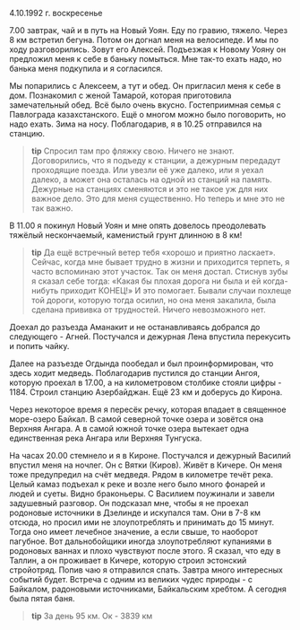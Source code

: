 4.10.1992 г. воскресенье

7.00 завтрак, чай и в путь на Новый Уоян.
Еду по гравию, тяжело. 
Через 8 км встретил бегуна. 
Потом он догнал меня на велосипеде. И мы по ходу разговорились. 
Зовут его Алексей. 
Подъезжая к Новому Уояну он предложил меня к себе в баньку помыться. 
Мне так-то ехать надо, но банька меня подкупила и я согласился. 

Мы попарились с Алексеем, а тут и обед. 
Он пригласил меня к себе в дом. 
Познакомил с женой Тамарой, которая приготовила замечательный обед. Всё было очень вкусно. 
Гостеприимная семья с Павлограда казахстанского. 
Ещё о многом можно было поговорить, но надо ехать. 
Зима на носу. 
Поблагодарив, я в 10.25 отправился на станцию. 
> **tip**
Спросил там про фляжку свою. Ничего не знают. 
Договорились, что я подъеду к станции, а дежурным передадут проходящие поезда. 
Или увезли её уже далеко, или я уехал далеко, а может она осталась на одной из станций на память. 
Дежурные на станциях сменяются и это не такое уж для них важное дело. 
Это для меня существенно. 
Но теперь и мне это не так важно. 

В 11.00 я покинул Новый Уоян и мне опять довелось преодолевать тяжёлый нескончаемый, каменистый грунт длинною в 8 км! 
> **tip**
Да ещё встречный ветер тебя «хорошо и приятно ласкает». 
Сейчас, когда мне бывает трудно в жизни и приходится терпеть, я часто вспоминаю этот участок. 
Так он меня достал. 
Стиснув зубы я сказал себе тогда: «Какая бы плохая дорога ни была и ей когда- нибуть приходит КОНЕЦ!» 
И это помогает. 
Бывали случаи похлеще той дороги, которую тогда осилил, но она меня закалила, была сделана прививка от трудностей. Ничего невозможного нет.

Доехал до разъезда Аманакит и не останавливаясь добрался до следующего - Агней. 
Постучался и дежурная Лена впустила перекусить и попить чайку. 

Далее на разъезде Огдында пообедал и был проинформирован, что здесь ходит медведь. 
Поблагодарив пустился до станции Ангоя, которую проехал в 17.00, а на километровом столбике стояли цифры - 1184. 
Строил станцию Азербайджан. 
Ещё 23 км и доберусь до Кирона. 

Через некоторое время я пересёк речку, которая  впадает в священное море-озеро Байкал. 
В самой северной точке озера и зовётся она Верхняя Ангара. 
А в самой южной точке озера вытекает одна единственная река Ангара или Верхняя Тунгуска.

На часах 20.00 стемнело и я в Кироне. 
Постучался и дежурный Василий впустил меня на ночлег. 
Он с Вятки (Киров). Живёт в Кичере. 
Он меня тоже предупредил на счёт медведя. 
Рядом в километре течёт река. 
Целый камаз подъехал к реке и возле него было много фонарей и людей и суеты. 
Видно браконьеры. 
С Василием поужинали и завели задушевный разговор. 
Он подсказал мне, чтобы я не проехал родоновые источники в Дзелинде и искупался там. 
Они в 7-8 км отсюда, но просил ими не злоупотреблять и принимать до 15 минут. 
Тогда оно имеет лечебное значение, а если свыше, то наоборот пагубное. 
Вот дальнобойщики иногда злоупотребляют купаниями в родоновых ваннах и плохо чувствуют после этого. 
Я сказал, что еду в Таллин, а он проживает в Кичере, которую строил эстонский стройотряд. 
Попив чаю я отправился спать. 
Завтра много интересных событий будет. 
Встреча с одним из великих чудес природы - с Байкалом, радоновыми источниками, Байкальским хребтом. 
А сегодня была пятая баня.
> **tip**
За день 95 км. Ок - 3839 км